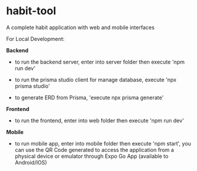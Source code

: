 # habit-tool
A complete habit application with web and mobile interfaces

For Local Development:

 **Backend**

- to run the backend server, enter into server folder then execute 'npm run dev'

- to run the prisma studio client for manage database, execute 'npx prisma studio'

- to generate ERD from Prisma, 'execute npx prisma generate'

 **Frontend**

- to run the frontend, enter into web folder then execute 'npm run dev'


**Mobile**

- to run mobile app, enter into mobile folder then execute 'npm start', you can use the QR Code generated to access the application from a physical device or emulator through Expo Go App (available to Android/IOS)
